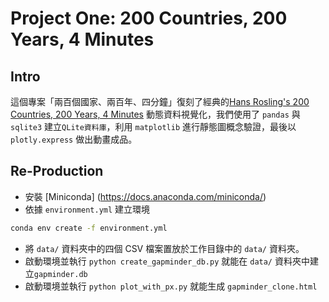 # Project One: 200 Countries, 200 Years, 4 Minutes 

## Intro
這個專案「兩百個國家、兩百年、四分鐘」復刻了經典的[Hans Rosling's 200 Countries, 200 Years, 4 Minutes](https://www.youtube.com/watch?v=jbkSRLYSojo) 動態資料視覺化，我們使用了 `pandas` 與 `sqlite3` 建立`QLite資料庫`，利用 `matplotlib` 進行靜態圖概念驗證，最後以 `plotly.express` 做出動畫成品。

## Re-Production
- 安裝 [Miniconda] (https://docs.anaconda.com/miniconda/)
- 依據 `environment.yml` 建立環境
```bash
conda env create -f environment.yml
```

- 將 `data/` 資料夾中的四個 CSV 檔案置放於工作目錄中的 `data/` 資料夾。
- 啟動環境並執行 `python create_gapminder_db.py` 就能在 `data/` 資料夾中建立`gapminder.db`
- 啟動環境並執行 `python plot_with_px.py` 就能生成 `gapminder_clone.html`

